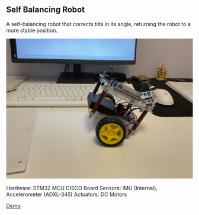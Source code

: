 ## Self Balancing Robot
A self-balancing robot that corrects tilts in its angle, returning the robot to a more stable position. 


![Balancing Robot](https://github.com/inhald/Self-Balancing-Robot/blob/main/chassis_photo.jpg)


Hardware: STM32 MCU DISCO Board
Sensors: IMU (Internal), Accelerometer (ADXL-345)
Actuators: DC Motors


[Demo](https://www.youtube.com/watch?v=SOBp2ADBT7k)

